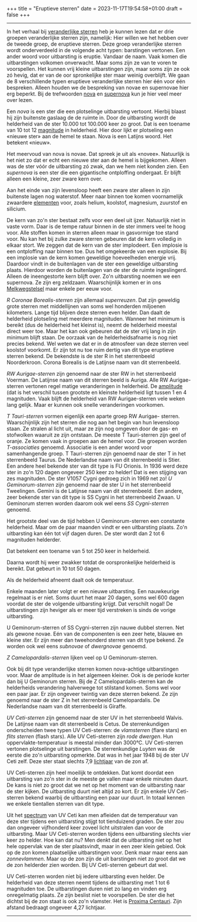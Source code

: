 +++
title = "Eruptieve sterren"
date = 2023-11-17T19:54:58+01:00
draft = false
+++

---
In het verhaal bij [veranderlijke sterren](/encyclopedie/verander) heb je
kunnen lezen dat er drie groepen veranderlijke sterren zijn, namelijk:
Hier willen we het hebben over de tweede groep, de eruptieve sterren.
Deze groep veranderlijke sterren wordt onderverdeeld in de volgende acht
typen: barstingen vertonen. Een ander woord voor uitbarsting is eruptie.
Vandaar de naam. Vaak komen die uitbarstingen volkomen onverwacht. Maar
soms zijn ze van te voren te voorspellen. Het kunnen vrij kleine
uitbarstingen zijn, maar soms zijn ze ook zó hevig, dat er van de oor
spronkelijke ster maar weinig overblijft.
We gaan de 8 verschillende typen eruptieve veranderlijke sterren hier
één voor één bespreken. Alleen houden we de bespreking van novae en
supernovae hier erg beperkt. Bij de trefwoorden [nova](/encyclopedie/nova)
en [supernova](/encyclopedie/supernova) kun je hier veel meer over lezen.

Een *nova* is een ster die een plotselinge uitbarsting vertoont. Hierbij
blaast hij zijn buitenste gaslaag de de ruimte in. Door de uitbarsting
wordt de helderheid van de ster 10.000 tot 100.000 keer zo groot. Dat is
een toename van 10 tot 12 [magnitude](/encyclopedie/magnitud) in
helderheid. Hier door lijkt er plotseling een «nieuwe ster» aan de hemel
te staan. Nova is een Latijns woord. Het betekent «nieuw».

Het meervoud van nova is novae. Dat spreek je uit als «novee».
Natuurlijk is het niet zo dat er echt een nieuwe ster aan de hemel is
bijgekomen. Alleen was de ster vóór de uitbarsting zó zwak, dan we hem
niet konden zien.
Een *supernova* is een ster die een gigantische ontploffing ondergaat.
Er blijft alleen een kleine, zeer zware kern over.

Aan het einde van zijn levensloop heeft een zware ster alleen in zijn
buitenste lagen nog waterstof. Meer naar binnen toe komen voornamelijk
zwaardere [elementen](/encyclopedie/elementen) voor, zoals helium, koolstof,
magnesium, zuurstof en silicium.

De kern van zo'n ster bestaat zelfs voor een deel uit ijzer. Natuurlijk
niet in vaste vorm. Daar is de tempe ratuur binnen in de ster immers
veel te hoog voor. Alle stoffen komen in sterren alleen maar in
gasvormige toe stand voor. Nu kan het bij zulke zware sterren gebeuren
dat de kern volledig in elkaar stort. We zeggen dat de kern van de ster
implodeert. Een implosie is een ontploffing naar binnen toe. Dus het
omgekeerde van een explosie. Bij een implosie van de kern komen
geweldige hoeveelheden energie vrij. Daardoor vindt in de buitenlagen
van de ster een geweldige uitbarsting plaats. Hierdoor worden de
buitenlagen van de ster de ruimte ingeslingerd. Alleen de ineengestorte
kern blijft over. Zo'n uitbarsting noemen we een supernova. Ze zijn erg
zeldzaam. Waarschijnlijk komen er in ons
[Melkwegstelsel](/encyclopedie/melkwegstelsel) maar enkele per eeuw voor.

*R Coronae Borealis-sterren* zijn allemaal *superreuzen*. Dat zijn
geweldig grote sterren met middellijnen van soms wel honderden miljoenen
kilometers. Lange tijd blijven deze sterren even helder. Dan daalt de
helderheid plotseling met meerdere magnituden. Wanneer het minimum is
bereikt (dus de helderheid het kleinst is), neemt de helderheid meestal
direct weer toe. Maar het kan ook gebeuren dat de ster vrij lang in zijn
minimum blijft staan. De oorzaak van de helderheidsafname is nog niet
precies bekend. Wel weten we dat er in de atmosfeer van deze sterren
veel koolstof voorkomt. Er zijn tot nu toe ruim dertig van dit type
eruptieve sterren bekend. De bekendste is de ster R in het sterrenbeeld
Noorderkroon. Corona Borealis is de Latijnse naam van dit sterrenbeeld.

*RW Aurigae-sterren* zijn genoemd naar de ster RW in het sterrenbeeld
Voerman. De Latijnse naam van dit sterren beeld is Auriga. Alle RW
Aurigae-sterren vertonen regel matige veranderingen in helderheid. De
[amplitude](/encyclopedie/amplitude) (dat is het verschil tussen grootste en
kleinste helderheid ligt tussen 1 en 4 magnituden. Vaak blijft de
helderheid van RW Aurigae-sterren vele weken lang gelijk. Maar er kunnen
ook snelle veranderingen voorkomen.

*T Tauri-sterren* vormen eigenlijk een aparte groep RW Aurigae- sterren.
Waarschijnlijk zijn het sterren die nog aan het begin van hun levensloop
staan. Ze stralen al licht uit, maar ze zijn nog omgeven door de gas- en
stofwolken waaruit ze zijn ontstaan. De meeste T Tauri-sterren zijn geel
of oranje. Ze komen vaak in groepen aan de hemel voor. Die groepen
worden *T-associaties* genoemd. Associatie is een ander woord voor
samenhangende groep. T Tauri-sterren zijn genoemd naar de ster T in het
sterrenbeeld Taurus. De Nederlandse naam van dit sterrenbeeld is Stier.
Een andere heel bekende ster van dit type is FU Orionis. In 1936 werd
deze ster in zo'n 120 dagen ongeveer 250 keer zo helder! Dat is een
stijging van zes magnituden. De ster V1057 Cygni gedroeg zich in 1969
net zo! *U Geminorum-sterren* zijn genoemd naar de ster U in het
sterrenbeeld Tweelingen. Gemini is de Latijnse naam van dit
sterrenbeeld. Een andere, zeer bekende ster van dit type is SS Cygni in
het sterrenbeeld Zwaan. U Geminorum sterren worden daarom ook wel eens
*SS Cygni-sterren* genoemd.

Het grootste deel van de tijd hebben U Geminorum-sterren een constante
helderheid. Maar om de paar maanden vindt er een uitbarsting plaats.
Zo'n uitbarsting kan één tot vijf dagen duren. De ster wordt dan 2 tot
6 magnituden helderder.

Dat betekent een toename van 5 tot 250 keer in helderheid.

Daarna wordt hij weer zwakker totdat de oorspronkelijke helderheid is
bereikt. Dat gebeurt in 10 tot 50 dagen.

Als de helderheid afneemt daalt ook de temperatuur.

Enkele maanden later volgt er een nieuwe uitbarsting. Een nauwkeurige
regelmaat is er niet. Soms duurt het maar 20 dagen, soms wel 600 dagen
voordat de ster de volgende uitbarsting krijgt. Dat verschilt nogal! De
uitbarstingen zijn heviger als er meer tijd verstreken is sinds de
vorige uitbarsting.

U Geminorum-sterren of SS Cygni-sterren zijn nauwe dubbel sterren. Net
als gewone novae. Eén van de componenten is een zeer hete, blauwe en
kleine ster. Er zijn meer dan tweehonderd sterren van dit type bekend.
Ze worden ook wel eens *subnovae* of *dwergnovae* genoemd.

*Z Camelopardalis-sterren* lijken veel op U Geminorum-sterren.

Ook bij dit type veranderlijke sterren komen nova-achtige uitbarstingen
voor. Maar de amplitude is in het algemeen kleiner. Ook is de periode
korter dan bij U Geminorum sterren. Bij de Z Camelopardalis-sterren kan
de helderheids verandering halverwege tot stilstand komen. Soms wel voor
een paar jaar. Er zijn ongeveer twintig van deze sterren bekend. Ze zijn
genoemd naar de ster Z in het sterrenbeeld Camelopardalis. De
Nederlandse naam van dit sterrenbeeld is Giraffe.

*UV Ceti-sterren* zijn genoemd naar de ster UV in het sterrenbeeld
Walvis. De Latijnse naam van dit sterrenbeeld is Cetus. De
sterrenkundigen onderscheiden twee typen UV Ceti-sterren: de
*vlamsterren* (flare stars) en *flits sterren* (flash stars). Alle UV
Ceti-sterren zijn *rode dwergen*. Hun oppervlakte-temperatuur is meestal
minder dan 3000°C. UV Ceti-sterren vertonen plotselinge uit barstingen.
De sterrenkundige *Luyten* was de eerste die zo'n uitbarsting opmerkte.
Dat was in het jaar 1948 bij de ster UV Ceti zelf. Deze ster staat
slechts 7,9 [lichtjaar](/encyclopedie/lichtjaar) van de zon af.

UV Ceti-sterren zijn heel moeilijk te ontdekken. Dat komt doordat een
uitbarsting van zo'n ster in de meeste ge vallen maar enkele minuten
duurt. De kans is niet zo groot dat we net op het moment van de
uitbarsting naar de ster kijken. De uitbarsting duurt niet altijd zo
kort. Er zijn enkele UV Ceti-sterren bekend waarbij de uitbarsting een
paar uur duurt. In totaal kennen we enkele tientallen sterren van dit
type.

Uit het [spectrum](/encyclopedie/spectrum) van UV Ceti kan men afleiden dat
de temperatuur van deze ster tijdens een uitbarsting stijgt tot
tienduizend graden. De ster zou dan ongeveer vijfhonderd keer zoveel
licht uitstralen dan voor de uitbarsting. Maar UV Ceti-sterren worden
tijdens een uitbarsting slechts vier keer zo helder. Hoe kan dat nu? Men
denkt dat de uitbarsting niet op het hele oppervlak van de ster
plaatsvindt, maar in een zeer klein gebied. Ook op de zon komen
plaatselijke uitbarstingen voor. Denk maar maar eens aan *zonnevlammen*.
Maar op de zon zijn de uit barstingen niet zo groot dat we de zon
helderder zien worden. Bij UV Ceti-sterren gebeurt dat wel.

UV Ceti-sterren worden niet bij iedere uitbarsting even helder. De
helderheid van deze sterren neemt tijdens de uitbarsting met 1 tot 6
magnituden toe. De uitbarstingen duren niet zo lang en vinden erg
onregelmatig plaats. Ze zijn beslist niet te voorspellen. De ster die
het dichtst bij de zon staat is ook zo'n vlamster. Het is [Proxima Centauri](/encyclopedie/proxima). Zijn afstand bedraagt ongeveer 4,27
lichtjaar.

---
